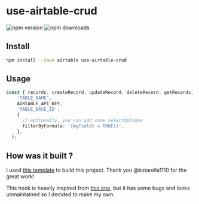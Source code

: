 # use-airtable-crud

![npm version](https://img.shields.io/npm/v/use-airtable-crud)
![npm downloads](https://img.shields.io/npm/dw/use-airtable-crud)
## Install
```bash
npm install --save airtable use-airtable-crud
```

## Usage
```typescript
const { records, createRecord, updateRecord, deleteRecord, getRecords, loading } = useAirtable(
    'TABLE_NAME',
    AIRTABLE_API_KEY,
    'TABLE_BASE_ID',
    {
      // optionally, you can add some selectOptions
      filterByFormula: '{myField} = TRUE()',
    },
  );
```
## How was it built ?
I used [this template](https://github.com/kotarella1110/typescript-react-hooks-starter) to build this project. Thank you @kotarella1110 for the great work!

This hook is heavily inspired from [this one](https://github.com/eslintinit/use-airtable), but it has some bugs and looks unmaintained so I decided to make my own.